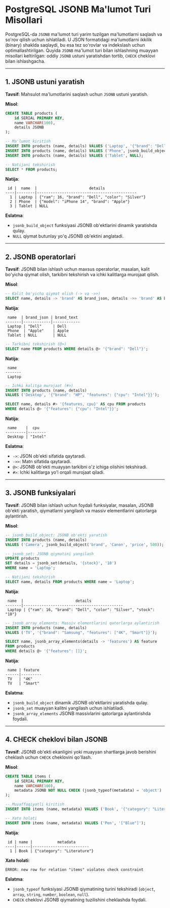 # PostgreSQL JSONB Ma'lumot Turi Misollari

PostgreSQL-da `JSONB` ma'lumot turi yarim tuzilgan ma'lumotlarni saqlash va so'rov qilish uchun ishlatiladi. U JSON formatidagi ma'lumotlarni ikkilik (binary) shaklda saqlaydi, bu esa tez so'rovlar va indekslash uchun optimallashtirilgan. Quyida `JSONB` ma'lumot turi bilan ishlashning muayyan misollari keltirilgan: oddiy `JSONB` ustuni yaratishdan tortib, `CHECK` cheklovi bilan ishlashgacha.
***
## 1. JSONB ustuni yaratish
**Tavsif**: Mahsulot ma'lumotlarini saqlash uchun `JSONB` ustuni yaratish.

**Misol**:
```sql
CREATE TABLE products (
    id SERIAL PRIMARY KEY,
    name VARCHAR(100),
    details JSONB
);

-- Ma'lumot kiritish
INSERT INTO products (name, details) VALUES ('Laptop', '{"brand": "Dell", "ram": 16, "color": "Silver"}');
INSERT INTO products (name, details) VALUES ('Phone', jsonb_build_object('brand', 'Apple', 'model', 'iPhone 14'));
INSERT INTO products (name, details) VALUES ('Tablet', NULL);

-- Natijani tekshirish
SELECT * FROM products;
```

**Natija**:
```
 id |  name  |                       details
----|--------|--------------------------------------------
  1 | Laptop | {"ram": 16, "brand": "Dell", "color": "Silver"}
  2 | Phone  | {"model": "iPhone 14", "brand": "Apple"}
  3 | Tablet | NULL
```

**Eslatma**:
- `jsonb_build_object` funksiyasi JSONB ob'ektlarini dinamik yaratishda qulay.
- `NULL` qiymat butunlay yo'q JSONB ob'ektini anglatadi.
***
## 2. JSONB operatorlari
**Tavsif**: JSONB bilan ishlash uchun maxsus operatorlar, masalan, kalit bo'yicha qiymat olish, tarkibni tekshirish va ichki kalitlarga murojaat qilish.

**Misol**:
```sql
-- Kalit bo'yicha qiymat olish (-> va ->>)
SELECT name, details -> 'brand' AS brand_json, details ->> 'brand' AS brand_text FROM products;
```
**Natija**:
```
 name  | brand_json | brand_text
-------|------------|------------
 Laptop | "Dell"     | Dell
 Phone  | "Apple"    | Apple
 Tablet | NULL       | NULL
```

```sql
-- Tarkibni tekshirish (@>)
SELECT name FROM products WHERE details @> '{"brand": "Dell"}';
```
**Natija**:
```
 name
-------
 Laptop
```

```sql
-- Ichki kalitga murojaat (#>)
INSERT INTO products (name, details)
VALUES ('Desktop', '{"brand": "HP", "features": {"cpu": "Intel"}}');

SELECT name, details #> '{features, cpu}' AS cpu FROM products
WHERE details @> '{"features": {"cpu": "Intel"}}';
```
**Natija**:
```
 name    |  cpu
---------|--------
 Desktop | "Intel"
```

**Eslatma**:
- `->`: JSON ob'ekti sifatida qaytaradi.
- `->>`: Matn sifatida qaytaradi.
- `@>`: JSONB ob'ekti muayyan tarkibni o'z ichiga olishini tekshiradi.
- `#>`: Ichki kalitlarga yo'l orqali murojaat qiladi.
***
## 3. JSONB funksiyalari
**Tavsif**: JSONB bilan ishlash uchun foydali funksiyalar, masalan, JSONB ob'ekti yaratish, qiymatlarni yangilash va massiv elementlarini qatorlarga aylantirish.

**Misol**:
```sql
-- jsonb_build_object: JSONB ob'ekti yaratish
INSERT INTO products (name, details)
VALUES ('Camera', jsonb_build_object('brand', 'Canon', 'price', 500));
```

```sql
-- jsonb_set: JSONB qiymatini yangilash
UPDATE products
SET details = jsonb_set(details, '{stock}', '10')
WHERE name = 'Laptop';

-- Natijani tekshirish
SELECT name, details FROM products WHERE name = 'Laptop';
```
**Natija**:
```
 name  |                       details
-------|--------------------------------------------
 Laptop | {"ram": 16, "brand": "Dell", "color": "Silver", "stock": "10"}
```

```sql
-- jsonb_array_elements: Massiv elementlarini qatorlarga aylantirish
INSERT INTO products (name, details)
VALUES ('TV', '{"brand": "Samsung", "features": ["4K", "Smart"]}');

SELECT name, jsonb_array_elements(details -> 'features') AS feature
FROM products
WHERE details @> '{"features": []}';
```
**Natija**:
```
 name | feature
------|---------
 TV   | "4K"
 TV   | "Smart"
```

**Eslatma**:
- `jsonb_build_object` dinamik JSONB ob'ektlarini yaratishda qulay.
- `jsonb_set` muayyan kalitni yangilash uchun ishlatiladi.
- `jsonb_array_elements` JSONB massivlarini qatorlarga aylantirishda foydali.
***
## 4. CHECK cheklovi bilan JSONB
**Tavsif**: JSONB ob'ekti ekanligini yoki muayyan shartlarga javob berishini cheklash uchun `CHECK` cheklovini qo'llash.

**Misol**:
```sql
CREATE TABLE items (
    id SERIAL PRIMARY KEY,
    name VARCHAR(100),
    metadata JSONB NOT NULL CHECK (jsonb_typeof(metadata) = 'object')
);

-- Muvaffaqiyatli kiritish
INSERT INTO items (name, metadata) VALUES ('Book', '{"category": "Literature"}');

-- Xato holati
INSERT INTO items (name, metadata) VALUES ('Pen', '["Blue"]');
```

**Natija**:
```
 id | name |           metadata
----|------|-------------------------
  1 | Book | {"category": "Literature"}
```

**Xato holati**:
```
ERROR: new row for relation "items" violates check constraint
```

**Eslatma**:
- `jsonb_typeof` funksiyasi JSONB qiymatining turini tekshiradi (`object`, `array`, `string`, `number`, `boolean`, `null`).
- `CHECK` cheklovi JSONB qiymatining tuzilishini cheklashda foydali.

